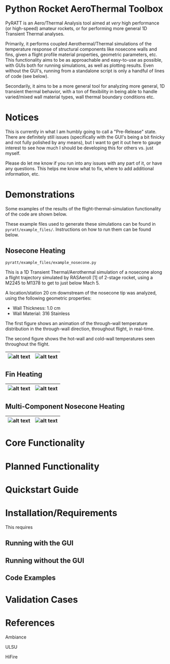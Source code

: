 # Python Rocket AeroThermal Toolbox

PyRATT is an Aero/Thermal Analysis tool aimed at *very* high performance (or high-speed) amateur rockets, or for performing more general 1D Transient Thermal analyses.

Primarily, it performs coupled Aerothermal/Thermal simulations of the temperature response of structural components like nosecone walls and fins, given a flight profile material properties, geometric parameters, etc. This functionality aims to be as approachable and easy-to-use as possible, with GUIs both for running simulations, as well as plotting results. Even without the GUI's, running from a standalone script is only a handful of lines of code (see below).

Secondarily, it aims to be a more general tool for analyzing more general, 1D transient thermal behavior, with a ton of flexibility in being able to handle varied/mixed wall material types, wall thermal boundary conditions etc. 


#  Notices
This is currently in what I am humbly going to call a "Pre-Release" state. There are definitely still issues (specifically with the GUI's being a bit finicky and not fully polished by any means), but I want to get it out here to gauge interest to see how much I should be developing this for others vs. just myself.

Please do let me know if you run into any issues with any part of it, or have any questions. This helps me know what to fix, where to add additional information, etc. 


# Demonstrations

Some examples of the results of the flight-thermal-simulation functionality of the code are shown below. 

These example files used to generate these simulations can be found in `pyratt/example_files/`. Instructions on how to run them can be found below. 




## Nosecone Heating

`pyratt/example_files/example_nosecone.py`

This is a 1D Transient Thermal/Aerothermal simulation of a nosecone along a flight trajectory simulated by RASAeroII [1] of 2-stage rocket, using a M2245 to M1378 to get to just below Mach 5.  

A location/station 20 cm downstream of the nosecone tip was analyzed, using the following geometric properties:
 - Wall Thickness: 1.0 cm
 - Wall Material: 316 Stainless
 
 The first figure shows an animation of the through-wall temperature distribution in the through-wall direction, throughout flight, in real-time. 
 
 The second figure shows the hot-wall and cold-wall temperatures seen throughout the flight. 


![alt text](https://github.com/elliottmckee/stata_mater/blob/main/images/example_nosecone_SS.gif?raw=true)  |  ![alt text](https://github.com/elliottmckee/stata_mater/blob/main/images/example_nosecone_SS.jpg?raw=true)
:-------------------------:|:-------------------------:




##  Fin Heating


![alt text](https://github.com/elliottmckee/stata_mater/blob/main/images/example_fin_SS.gif?raw=true) | ![alt text](https://github.com/elliottmckee/stata_mater/blob/main/images/example_fin_SS.jpg?raw=true)
:-------------------------:|:-------------------------:


## Multi-Component Nosecone Heating

![alt text](https://github.com/elliottmckee/stata_mater/blob/main/images/example_multi_material_nc.gif?raw=true) | ![alt text](https://github.com/elliottmckee/stata_mater/blob/main/images/example_multi_material_nc.jpg?raw=true)
:-------------------------:|:-------------------------:




# Core Functionality


# Planned Functionality









# Quickstart Guide

# Installation/Requirements

This requires 




## Running with the GUI

## Running without the GUI

## Code Examples





# Validation Cases






# References

Ambiance

ULSU

HiFire




















